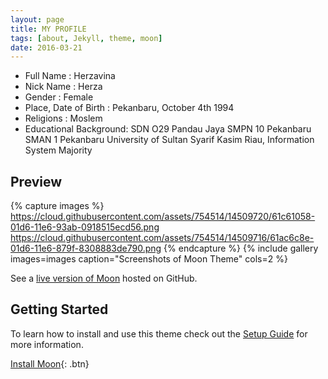 ```yaml
---
layout: page
title: MY PROFILE
tags: [about, Jekyll, theme, moon]
date: 2016-03-21
---
```


* Full Name             : Herzavina
* Nick Name             : Herza
* Gender                : Female
* Place, Date of Birth  : Pekanbaru, October 4th 1994
* Religions             : Moslem
* Educational Background: SDN O29 Pandau Jaya
                          SMPN 10 Pekanbaru
                          SMAN 1  Pekanbaru
                          University of Sultan Syarif Kasim Riau, Information System Majority


## Preview

{% capture images %}
    https://cloud.githubusercontent.com/assets/754514/14509720/61c61058-01d6-11e6-93ab-0918515ecd56.png
    https://cloud.githubusercontent.com/assets/754514/14509716/61ac6c8e-01d6-11e6-879f-8308883de790.png
{% endcapture %}
{% include gallery images=images caption="Screenshots of Moon Theme" cols=2 %}

See a [live version of Moon](http://taylantatli.github.io/Moon) hosted on GitHub.

## Getting Started

To learn how to install and use this theme check out the [Setup Guide](http://taylantatli.me/Moon/moon-theme/) for more information.
      
[Install Moon](https://github.com/TaylanTatli/Moon){: .btn}
